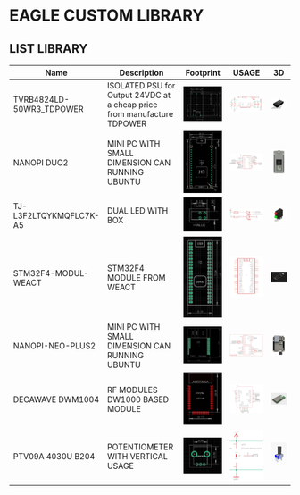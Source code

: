 # EAGLE CUSTOM LIBRARY

## LIST LIBRARY
Name | Description | Footprint | USAGE | 3D
---- | ----------- | ------- | ------- | -------
TVRB4824LD-50WR3_TDPOWER | ISOLATED PSU for Output 24VDC at a cheap price from manufacture TDPOWER | <img src="DOC/TVRB4824LD-50WR3_FOOTPRINT.png"> | <img src="DOC/TVRB4824LD-50WR3_EXAMPLE.png">  | <img src="DOC/TVRB4824LV-50WR3_3D.png">
NANOPI DUO2 | MINI PC WITH SMALL DIMENSION CAN RUNNING UBUNTU | <img src="DOC/NANOPI-DUO2_FOOTPRINT.png"> | <img src="DOC/NANOPI-DUO2_EXAMPLE.png">  | <img src="DOC/NANOPI-DUO2_3D.png">
TJ-L3F2LTQYKMQFLC7K-A5 | DUAL LED WITH BOX | <img src="DOC/TJ-L3F2LTQYKMQFLC7K-A5_FOOTPRINT.png"> | <img src="DOC/TJ-L3F2LTQYKMQFLC7K-A5_EXAMPLE.png">  | <img src="DOC/TJ-L3F2LTQYKMQFLC7K-A5_3D.png">
STM32F4-MODUL-WEACT| STM32F4 MODULE FROM WEACT | <img src="DOC/STM32F4-MODUL-WEACT_FOOTPRINT.png"> | <img src="DOC/STM32F4-MODUL-WEACT_EXAMPLE.png">  | <img src="DOC/STM32F4-MODUL-WEACT_3D.png">
NANOPI-NEO-PLUS2| MINI PC WITH SMALL DIMENSION CAN RUNNING UBUNTU | <img src="DOC/NANOPI-NEO-PLUS2_FOOTPRINT.png"> | <img src="DOC/NANOPI-NEO-PLUS2_EXAMPLE.png">  | <img src="DOC/NANOPI-NEO-PLUS2_3D.png">
DECAWAVE DWM1004| RF MODULES DW1000 BASED MODULE | <img src="DOC/DECAWAVE-DWM1004_FOOTPRINT.png"> | <img src="DOC/DECAWAVE-DWM1004_EXAMPLE.png">  | <img src="DOC/DECAWAVE-DWM1004_3D.png">
PTV09A 4030U B204| POTENTIOMETER WITH VERTICAL USAGE | <img src="DOC/PTV09A-4030U-B204_FOOTPRINT.png"> | <img src="DOC/PTV09A-4030U-B204_EXAMPLE.png">  | <img src="DOC/PTV09A-4030U-B204_3D.png">